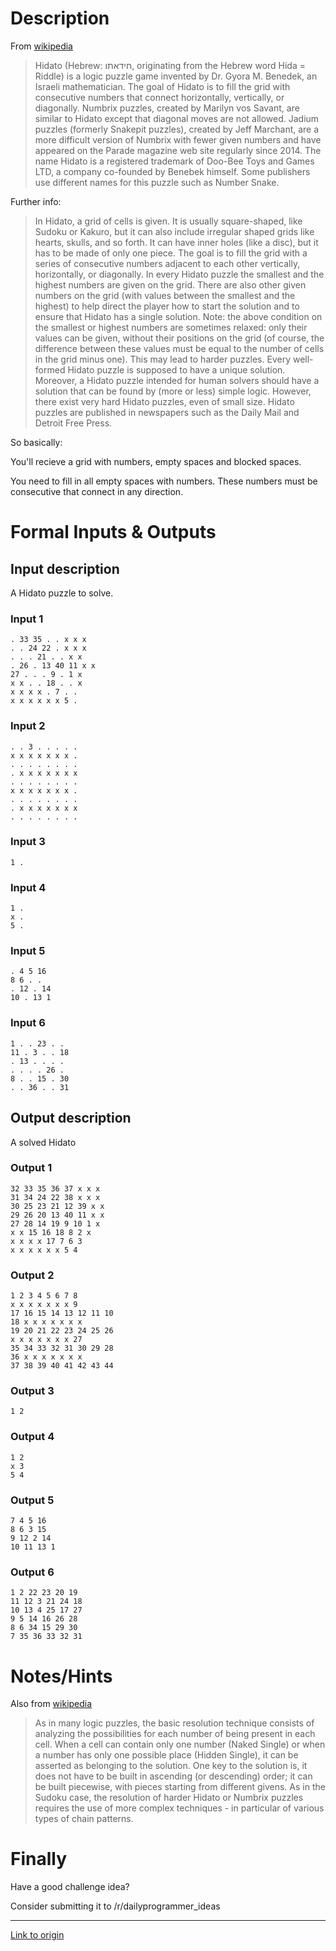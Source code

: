 # Description

From [wikipedia](https://en.wikipedia.org/wiki/Hidato)

> Hidato (Hebrew: חידאתו‎‎, originating from the Hebrew word Hida = Riddle) is a logic puzzle game invented by Dr. Gyora M. Benedek, an Israeli mathematician. The goal of Hidato is to fill the grid with consecutive numbers that connect horizontally, vertically, or diagonally. Numbrix puzzles, created by Marilyn vos Savant, are similar to Hidato except that diagonal moves are not allowed. Jadium puzzles (formerly Snakepit puzzles), created by Jeff Marchant, are a more difficult version of Numbrix with fewer given numbers and have appeared on the Parade magazine web site regularly since 2014. The name Hidato is a registered trademark of Doo-Bee Toys and Games LTD, a company co-founded by Benebek himself. Some publishers use different names for this puzzle such as Number Snake.

Further info:

> In Hidato, a grid of cells is given. It is usually square-shaped, like Sudoku or Kakuro, but it can also include irregular shaped grids like hearts, skulls, and so forth. It can have inner holes (like a disc), but it has to be made of only one piece.
The goal is to fill the grid with a series of consecutive numbers adjacent to each other vertically, horizontally, or diagonally.
In every Hidato puzzle the smallest and the highest numbers are given on the grid. There are also other given numbers on the grid (with values between the smallest and the highest) to help direct the player how to start the solution and to ensure that Hidato has a single solution.
Note: the above condition on the smallest or highest numbers are sometimes relaxed: only their values can be given, without their positions on the grid (of course, the difference between these values must be equal to the number of cells in the grid minus one). This may lead to harder puzzles.
Every well-formed Hidato puzzle is supposed to have a unique solution. Moreover, a Hidato puzzle intended for human solvers should have a solution that can be found by (more or less) simple logic. However, there exist very hard Hidato puzzles, even of small size.
Hidato puzzles are published in newspapers such as the Daily Mail and Detroit Free Press.


So basically:

You'll recieve a grid with numbers, empty spaces and blocked spaces.

You need to fill in all empty spaces with numbers. These numbers must be consecutive that connect in any direction.

# Formal Inputs & Outputs

## Input description

A Hidato puzzle to solve.

### Input 1

    . 33 35 . . x x x
    . . 24 22 . x x x
    . . . 21 . . x x
    . 26 . 13 40 11 x x
    27 . . . 9 . 1 x
    x x . . 18 . . x
    x x x x . 7 . .
    x x x x x x 5 .

### Input 2

    . . 3 . . . . .
    x x x x x x x .
    . . . . . . . .
    . x x x x x x x
    . . . . . . . .
    x x x x x x x .
    . . . . . . . .
    . x x x x x x x
    . . . . . . . .

### Input 3

    1 .

### Input 4

    1 .
    x .
    5 .

### Input 5

    . 4 5 16
    8 6 . .
    . 12 . 14
    10 . 13 1

### Input 6

    1 . . 23 . .
    11 . 3 . . 18
    . 13 . . . .
    . . . . 26 .
    8 . . 15 . 30
    . . 36 . . 31

## Output description

A solved Hidato

### Output 1

    32 33 35 36 37 x x x
    31 34 24 22 38 x x x
    30 25 23 21 12 39 x x
    29 26 20 13 40 11 x x
    27 28 14 19 9 10 1 x
    x x 15 16 18 8 2 x
    x x x x 17 7 6 3
    x x x x x x 5 4

### Output 2

    1 2 3 4 5 6 7 8
    x x x x x x x 9
    17 16 15 14 13 12 11 10
    18 x x x x x x x
    19 20 21 22 23 24 25 26
    x x x x x x x 27
    35 34 33 32 31 30 29 28
    36 x x x x x x x
    37 38 39 40 41 42 43 44

### Output 3

    1 2

### Output 4

    1 2
    x 3
    5 4

### Output 5

    7 4 5 16
    8 6 3 15
    9 12 2 14
    10 11 13 1

### Output 6

    1 2 22 23 20 19
    11 12 3 21 24 18
    10 13 4 25 17 27
    9 5 14 16 26 28
    8 6 34 15 29 30
    7 35 36 33 32 31

# Notes/Hints

Also from [wikipedia](https://en.wikipedia.org/wiki/Hidato)

> As in many logic puzzles, the basic resolution technique consists of analyzing the possibilities for each number of being present in each cell. When a cell can contain only one number (Naked Single) or when a number has only one possible place (Hidden Single), it can be asserted as belonging to the solution.
> One key to the solution is, it does not have to be built in ascending (or descending) order; it can be built piecewise, with pieces starting from different givens.
> As in the Sudoku case, the resolution of harder Hidato or Numbrix puzzles requires the use of more complex techniques - in particular of various types of chain patterns.

# Finally

Have a good challenge idea?

Consider submitting it to /r/dailyprogrammer_ideas

---

[Link to origin](https://www.reddit.com/r/dailyprogrammer/51wg0j)